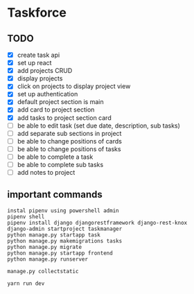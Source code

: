 # Taskforce

## TODO

-   [x] create task api
-   [x] set up react
-   [x] add projects CRUD
-   [x] display projects
-   [x] click on projects to display project view
-   [x] set up authentication
-   [x] default project section is main
-   [x] add card to project section
-   [x] add tasks to project section card
-   [ ] be able to edit task (set due date, description, sub tasks)
-   [ ] add separate sub sections in project
-   [ ] be able to change positions of cards
-   [ ] be able to change positions of tasks
-   [ ] be able to complete a task
-   [ ] be able to complete sub tasks
-   [ ] add notes to project

## important commands

    instal pipenv using powershell admin
    pipenv shell
    pipenv install django djangorestframework django-rest-knox
    django-admin startproject taskmanager
    python manage.py startapp task
    python manage.py makemigrations tasks
    python manage.py migrate
    python manage.py startapp frontend
    python manage.py runserver

    manage.py collectstatic

    yarn run dev

